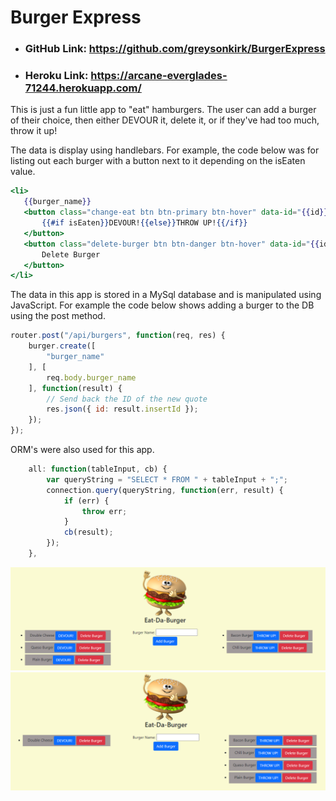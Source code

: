 # Burger Express 

 - ### GitHub Link: https://github.com/greysonkirk/BurgerExpress
 - ### Heroku Link: https://arcane-everglades-71244.herokuapp.com/


 This is just a fun little app to "eat" hamburgers. The user can add a burger of their choice, then either DEVOUR it, delete it, or if they've had too much, throw it up!
 
 
 
The data is display using handlebars. 
 For example, the code below was for listing out each burger with a button next to it depending on the isEaten value.

 ```handlebars
<li>
	{{burger_name}}
	<button class="change-eat btn btn-primary btn-hover" data-id="{{id}}" data-newburger="{{isEaten}}">
		{{#if isEaten}}DEVOUR!{{else}}THROW UP!{{/if}}
	</button>
	<button class="delete-burger btn btn-danger btn-hover" data-id="{{id}}" >
		Delete Burger
	</button>
</li>
```

The data in this app is stored in a MySql database and is manipulated using JavaScript. 
For example the code below shows adding a burger to the DB using the post method. 

```javascript
router.post("/api/burgers", function(req, res) {
    burger.create([
        "burger_name"
    ], [
        req.body.burger_name
    ], function(result) {
        // Send back the ID of the new quote
        res.json({ id: result.insertId });
    });
});
```

ORM's were also used for this app. 

```js
    all: function(tableInput, cb) {
        var queryString = "SELECT * FROM " + tableInput + ";";
        connection.query(queryString, function(err, result) {
            if (err) {
                throw err;
            }
            cb(result);
        });
    },
```



![](public/assets/css/ss1.PNG)
![](public/assets/css/ss2.PNG)